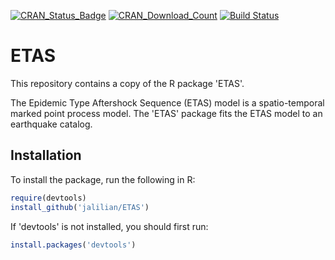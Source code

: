 [![CRAN_Status_Badge](http://www.r-pkg.org/badges/version/ETAS)](http://cran.r-project.org/web/packages/ETAS)
[![CRAN_Download_Count](http://cranlogs.r-pkg.org/badges/ETAS)](http://cran.rstudio.com/web/packages/ETAS/index.html)
[![Build Status](https://travis-ci.org/jalilian/ETAS.svg?branch=master)](https://travis-ci.org/jalilian/ETAS)

# ETAS

This repository contains a copy of the R package 'ETAS'.

The Epidemic Type Aftershock Sequence (ETAS) model is a spatio-temporal marked point process model. The 'ETAS' package fits the ETAS model to an earthquake catalog.

## Installation

To install the package, run the following in R:
 
```R
require(devtools)
install_github('jalilian/ETAS')
```

If 'devtools' is not installed, you should first run:

```R
install.packages('devtools')
```
 
